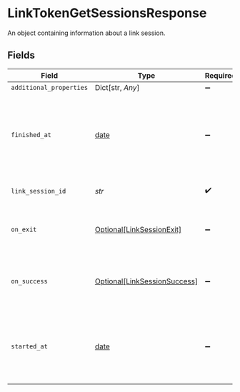 # LinkTokenGetSessionsResponse

An object containing information about a link session.


## Fields

| Field                                                                                                                          | Type                                                                                                                           | Required                                                                                                                       | Description                                                                                                                    |
| ------------------------------------------------------------------------------------------------------------------------------ | ------------------------------------------------------------------------------------------------------------------------------ | ------------------------------------------------------------------------------------------------------------------------------ | ------------------------------------------------------------------------------------------------------------------------------ |
| `additional_properties`                                                                                                        | Dict[str, *Any*]                                                                                                               | :heavy_minus_sign:                                                                                                             | N/A                                                                                                                            |
| `finished_at`                                                                                                                  | [date](https://docs.python.org/3/library/datetime.html#date-objects)                                                           | :heavy_minus_sign:                                                                                                             | The timestamp at which the link session was finished, if available, in [ISO 8601](https://wikipedia.org/wiki/ISO_8601) format. |
| `link_session_id`                                                                                                              | *str*                                                                                                                          | :heavy_check_mark:                                                                                                             | The unique ID for the link session.                                                                                            |
| `on_exit`                                                                                                                      | [Optional[LinkSessionExit]](../../models/shared/linksessionexit.md)                                                            | :heavy_minus_sign:                                                                                                             | An object representing an [onExit](https://plaid.com/docs/link/web/#onexit) callback from Link.                                |
| `on_success`                                                                                                                   | [Optional[LinkSessionSuccess]](../../models/shared/linksessionsuccess.md)                                                      | :heavy_minus_sign:                                                                                                             | An object representing an [onSuccess](https://plaid.com/docs/link/web/#onsuccess) callback from Link.                          |
| `started_at`                                                                                                                   | [date](https://docs.python.org/3/library/datetime.html#date-objects)                                                           | :heavy_minus_sign:                                                                                                             | The timestamp at which the link session was first started, in [ISO 8601](https://wikipedia.org/wiki/ISO_8601) format.          |